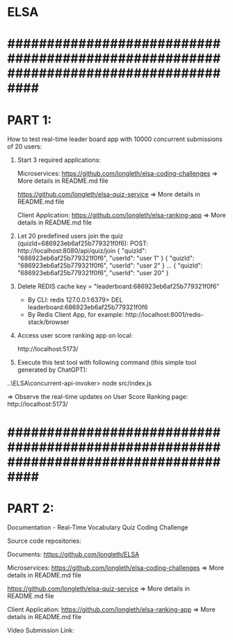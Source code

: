 # ELSA

# ##################################################################################### #

# PART 1:
How to test real-time leader board app with 10000 concurrent submissions of 20 users:

1. Start 3 required applications:

    Microservices:
    https://github.com/longleth/elsa-coding-challenges
    => More details in README.md file
    
    https://github.com/longleth/elsa-quiz-service
    => More details in README.md file
    
    Client Application:
    https://github.com/longleth/elsa-ranking-app
    => More details in README.md file

2. Let 20 predefined users join the quiz (quizId=686923eb6af25b779321f0f6):
    POST: http://localhost:8080/api/quiz/join
   {
       "quizId": "686923eb6af25b779321f0f6",
       "userId": "user 1"
   }
   {
       "quizId": "686923eb6af25b779321f0f6",
       "userId": "user 2"
   }
    ...
   {
       "quizId": "686923eb6af25b779321f0f6",
       "userId": "user 20"
   }

3. Delete REDIS cache key = "leaderboard:686923eb6af25b779321f0f6"

    - By CLI:
        redis 127.0.0.1:6379> DEL leaderboard:686923eb6af25b779321f0f6
    - By Redis Client App, for example:
      http://localhost:8001/redis-stack/browser

4. Access user score ranking app on local:

    http://localhost:5173/

5. Execute this test tool with following command (this simple tool generated by ChatGPT):

..\ELSA\concurrent-api-invoker> node src/index.js

=> Observe the real-time updates on User Score Ranking page: http://localhost:5173/

# ##################################################################################### #

# PART 2:
Documentation - Real-Time Vocabulary Quiz Coding Challenge

Source code repositories:

Documents:
https://github.com/longleth/ELSA

Microservices:
https://github.com/longleth/elsa-coding-challenges
    => More details in README.md file

https://github.com/longleth/elsa-quiz-service
    => More details in README.md file

Client Application:
https://github.com/longleth/elsa-ranking-app
    => More details in README.md file

Video Submission Link:


